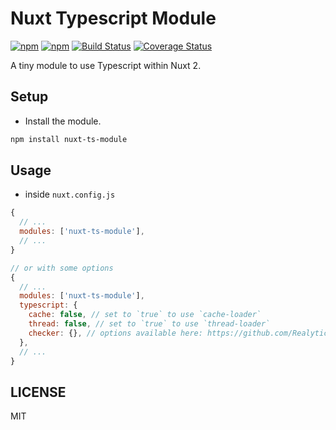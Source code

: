 # Nuxt Typescript Module


[![npm](https://img.shields.io/npm/v/nuxt-ts-module.svg)](https://www.npmjs.com/package/nuxt-ts-module)
[![npm](https://img.shields.io/npm/dt/nuxt-ts-module.svg)](https://www.npmjs.com/package/nuxt-ts-module)
[![Build Status](https://travis-ci.org/chanlito/nuxt-ts-module.svg?branch=master)](https://travis-ci.org/chanlito/nuxt-ts-module)
[![Coverage Status](https://coveralls.io/repos/github/chanlito/nuxt-ts-module/badge.svg?branch=master)](https://coveralls.io/github/chanlito/nuxt-ts-module?branch=master)

A tiny module to use Typescript within Nuxt 2.

## Setup

* Install the module.

```bash
npm install nuxt-ts-module
```

## Usage

* inside `nuxt.config.js`
```js
{
  // ...
  modules: ['nuxt-ts-module'],
  // ...
}
```

```js
// or with some options
{
  // ...
  modules: ['nuxt-ts-module'],
  typescript: {
    cache: false, // set to `true` to use `cache-loader`
    thread: false, // set to `true` to use `thread-loader`
    checker: {}, // options available here: https://github.com/Realytics/fork-ts-checker-webpack-plugin#options
  },
  // ...
}
```

## LICENSE
MIT
